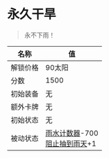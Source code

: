 # 永久干旱  
> 永不下雨！  
  
名称  |  值  
----  |  ----  
解锁价格  |  90太阳  
分数  |  1500  
初始装备  |  无  
额外卡牌  |  无  
初始状态  |  无  
被动状态  |  [雨水计数器](RainCounter.md)-700<br>[阻止抽到雨天](RainKiller.md)+1  
